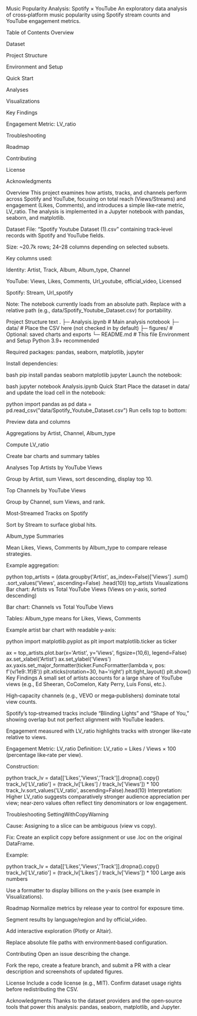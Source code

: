 Music Popularity Analysis: Spotify × YouTube
An exploratory data analysis of cross‑platform music popularity using Spotify stream counts and YouTube engagement metrics.

Table of Contents
Overview

Dataset

Project Structure

Environment and Setup

Quick Start

Analyses

Visualizations

Key Findings

Engagement Metric: LV_ratio

Troubleshooting

Roadmap

Contributing

License

Acknowledgments

Overview
This project examines how artists, tracks, and channels perform across Spotify and YouTube, focusing on total reach (Views/Streams) and engagement (Likes, Comments), and introduces a simple like‑rate metric, LV_ratio. The analysis is implemented in a Jupyter notebook with pandas, seaborn, and matplotlib.

Dataset
File: “Spotify Youtube Dataset (1).csv” containing track‑level records with Spotify and YouTube fields.

Size: ~20.7k rows; 24–28 columns depending on selected subsets.

Key columns used:

Identity: Artist, Track, Album, Album_type, Channel

YouTube: Views, Likes, Comments, Url_youtube, official_video, Licensed

Spotify: Stream, Url_spotify

Note: The notebook currently loads from an absolute path. Replace with a relative path (e.g., data/Spotify_Youtube_Dataset.csv) for portability.

Project Structure
text
.
├─ Analysis.ipynb        # Main analysis notebook
├─ data/                 # Place the CSV here (not checked in by default)
├─ figures/              # Optional: saved charts and exports
└─ README.md             # This file
Environment and Setup
Python 3.9+ recommended

Required packages: pandas, seaborn, matplotlib, jupyter

Install dependencies:

bash
pip install pandas seaborn matplotlib jupyter
Launch the notebook:

bash
jupyter notebook Analysis.ipynb
Quick Start
Place the dataset in data/ and update the load cell in the notebook:

python
import pandas as pd
data = pd.read_csv("data/Spotify_Youtube_Dataset.csv")
Run cells top to bottom:

Preview data and columns

Aggregations by Artist, Channel, Album_type

Compute LV_ratio

Create bar charts and summary tables

Analyses
Top Artists by YouTube Views

Group by Artist, sum Views, sort descending, display top 10.

Top Channels by YouTube Views

Group by Channel, sum Views, and rank.

Most‑Streamed Tracks on Spotify

Sort by Stream to surface global hits.

Album_type Summaries

Mean Likes, Views, Comments by Album_type to compare release strategies.

Example aggregation:

python
top_artists = (data.groupby('Artist', as_index=False)['Views']
                  .sum()
                  .sort_values('Views', ascending=False)
                  .head(10))
top_artists
Visualizations
Bar chart: Artists vs Total YouTube Views (Views on y‑axis, sorted descending)

Bar chart: Channels vs Total YouTube Views

Tables: Album_type means for Likes, Views, Comments

Example artist bar chart with readable y‑axis:

python
import matplotlib.pyplot as plt
import matplotlib.ticker as ticker

ax = top_artists.plot.bar(x='Artist', y='Views', figsize=(10,6), legend=False)
ax.set_xlabel('Artist')
ax.set_ylabel('Views')
ax.yaxis.set_major_formatter(ticker.FuncFormatter(lambda v, pos: f'{v/1e9:.1f}B'))
plt.xticks(rotation=30, ha='right')
plt.tight_layout()
plt.show()
Key Findings
A small set of artists accounts for a large share of YouTube views (e.g., Ed Sheeran, CoComelon, Katy Perry, Luis Fonsi, etc.).

High‑capacity channels (e.g., VEVO or mega‑publishers) dominate total view counts.

Spotify’s top‑streamed tracks include “Blinding Lights” and “Shape of You,” showing overlap but not perfect alignment with YouTube leaders.

Engagement measured with LV_ratio highlights tracks with stronger like‑rate relative to views.

Engagement Metric: LV_ratio
Definition: LV_ratio = Likes / Views × 100 (percentage like‑rate per view).

Construction:

python
track_lv = data[['Likes','Views','Track']].dropna().copy()
track_lv['LV_ratio'] = (track_lv['Likes'] / track_lv['Views']) * 100
track_lv.sort_values('LV_ratio', ascending=False).head(10)
Interpretation: Higher LV_ratio suggests comparatively stronger audience appreciation per view; near‑zero values often reflect tiny denominators or low engagement.

Troubleshooting
SettingWithCopyWarning

Cause: Assigning to a slice can be ambiguous (view vs copy).

Fix: Create an explicit copy before assignment or use .loc on the original DataFrame.

Example:

python
track_lv = data[['Likes','Views','Track']].dropna().copy()
track_lv['LV_ratio'] = (track_lv['Likes'] / track_lv['Views']) * 100
Large axis numbers

Use a formatter to display billions on the y‑axis (see example in Visualizations).

Roadmap
Normalize metrics by release year to control for exposure time.

Segment results by language/region and by official_video.

Add interactive exploration (Plotly or Altair).

Replace absolute file paths with environment‑based configuration.

Contributing
Open an issue describing the change.

Fork the repo, create a feature branch, and submit a PR with a clear description and screenshots of updated figures.

License
Include a code license (e.g., MIT). Confirm dataset usage rights before redistributing the CSV.

Acknowledgments
Thanks to the dataset providers and the open‑source tools that power this analysis: pandas, seaborn, matplotlib, and Jupyter.